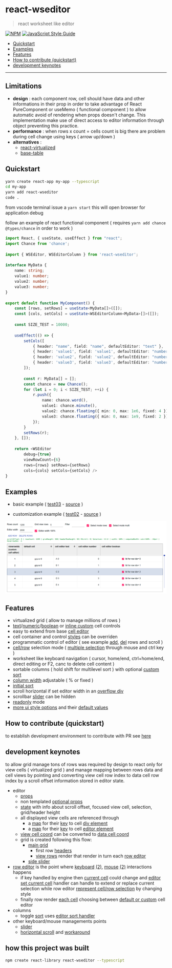 # react-wseditor

> react worksheet like editor

[![NPM](https://img.shields.io/npm/v/react-wseditor.svg)](https://www.npmjs.com/package/react-wseditor) [![JavaScript Style Guide](https://img.shields.io/badge/code_style-standard-brightgreen.svg)](https://standardjs.com)

- [Quickstart](#quickstart)
- [Examples](#examples)
- [Features](#features)
- [How to contribute (quickstart)](#how-to-contribute-quickstart)
- [development keynotes](#development-keynotes)

---

## Limitations

- **design** : each component row, cell should have data and other informations in their prop in order to take advantage of React PureComponent or useMemo ( functional component ) to allow automatic avoid of rendering when props doesn't change. This implementation make use of direct access to editor information through object preventing this practice.
- **performance** : when rows x count = cells count is big there are problem during cell change using keys ( arrow up/down )
- **alternatives** :
  - [react-virtualized](https://github.com/bvaughn/react-virtualized)
  - [base-table](https://github.com/Autodesk/react-base-table)

## Quickstart

```bash
yarn create react-app my-app --typescript
cd my-app
yarn add react-wseditor
code .
```

from vscode terminal issue a `yarn start` this will open browser for application debug

follow an example of react functional component ( requires `yarn add chance @types/chance` in order to work )

```ts
import React, { useState, useEffect } from "react";
import Chance from 'chance';

import { WSEditor, WSEditorColumn } from 'react-wseditor';

interface MyData {
    name: string;
    value1: number;
    value2: number;
    value3: number;
}

export default function MyComponent() {
    const [rows, setRows] = useState<MyData[]>([]);
    const [cols, setCols] = useState<WSEditorColumn<MyData>[]>([]);

    const SIZE_TEST = 10000;

    useEffect(() => {
        setCols([
            { header: "name", field: "name", defaultEditor: "text" },
            { header: 'value1', field: 'value1', defaultEditor: "number" },
            { header: 'value2', field: 'value2', defaultEditor: "number" },
            { header: 'value3', field: 'value3', defaultEditor: "number" },
        ]);

        const r: MyData[] = [];
        const chance = new Chance();
        for (let i = 0; i < SIZE_TEST; ++i) {
            r.push({
                name: chance.word(),
                value1: chance.minute(),
                value2: chance.floating({ min: 0, max: 1e6, fixed: 4 }),
                value3: chance.floating({ min: 0, max: 1e9, fixed: 2 })
            });
        }
        setRows(r);
    }, []);

    return <WSEditor
        debug={true}
        viewRowCount={6}
        rows={rows} setRows={setRows}
        cols={cols} setCols={setCols} />
}
```

## Examples

- basic example ( [test03](https://codesandbox.io/s/github/devel0/react-wseditor-demo/tree/e22dafde541a9bc1ae876d93a6022d25c33bca23/test03) - [source](https://github.com/devel0/react-wseditor-demo/tree/master/test03) )

- customization example ( [test02](https://codesandbox.io/s/github/devel0/react-wseditor-demo/tree/cdfeacdbfe4d94e9e24babd055efc3a5e540c598/test02) - [source](https://github.com/devel0/react-wseditor-demo/tree/master/test02) )

![](doc/react-wseditor-example.png)

## Features

- virtualized grid ( allow to manage millions of rows )
- [text][1]/[numeric][2]/[boolean][3] or [inline custom][15] cell controls
- easy to extend from base [cell editor][4]
- cell container and control [styles][14] can be overriden
- programmatic control of editor ( see example [add][5], [del][6] rows and scroll )
- [cell/row][7] selection mode ( [multiple selection][8] through mouse and ctrl key )
- worksheet like keyboard navigation ( cursor, home/end, ctrl+home/end, direct editing or F2, canc to delete cell content )
- sortable columns ( hold shift for multilevel sort ) with optional [custom sort][9]
- [column width][10] adjustable ( % or fixed )
- [initial sort][16]
- scroll horizontal if set editor width in an [overflow div][11]
- scrollbar [slider][12] can be hidden
- [readonly][13] mode
- [more ui style options][17] and their [default values][18]

[1]: https://github.com/devel0/react-wseditor/blob/5c48343ac1f82eb15ad5e61b9e59f7a4735164b4/src/WSEditor.tsx#L531
[2]: https://github.com/devel0/react-wseditor/blob/5c48343ac1f82eb15ad5e61b9e59f7a4735164b4/src/WSEditor.tsx#L602
[3]: https://github.com/devel0/react-wseditor/blob/5c48343ac1f82eb15ad5e61b9e59f7a4735164b4/src/WSEditor.tsx#L424
[4]: https://github.com/devel0/react-wseditor/blob/5c48343ac1f82eb15ad5e61b9e59f7a4735164b4/src/WSEditor.tsx#L327
[5]: https://github.com/devel0/react-wseditor-demo/blob/444c9d8399e220771175a6a2f679a6bd22253657/test02-dev/src/App.tsx#L249
[6]: https://github.com/devel0/react-wseditor-demo/blob/444c9d8399e220771175a6a2f679a6bd22253657/test02-dev/src/App.tsx#L257
[7]: https://github.com/devel0/react-wseditor-demo/blob/444c9d8399e220771175a6a2f679a6bd22253657/test02-dev/src/App.tsx#L269
[8]: https://github.com/devel0/react-wseditor-demo/blob/444c9d8399e220771175a6a2f679a6bd22253657/test02-dev/src/App.tsx#L270
[9]: https://github.com/devel0/react-wseditor-demo/blob/444c9d8399e220771175a6a2f679a6bd22253657/test02-dev/src/App.tsx#L62
[10]: https://github.com/devel0/react-wseditor-demo/blob/444c9d8399e220771175a6a2f679a6bd22253657/test02-dev/src/App.tsx#L61
[11]: https://github.com/devel0/react-wseditor-demo/blob/444c9d8399e220771175a6a2f679a6bd22253657/test02-dev/src/App.tsx#L272
[12]: https://github.com/devel0/react-wseditor/blob/5c48343ac1f82eb15ad5e61b9e59f7a4735164b4/src/WSEditor.tsx#L877
[13]: https://github.com/devel0/react-wseditor/blob/5c48343ac1f82eb15ad5e61b9e59f7a4735164b4/src/WSEditor.tsx#L876
[14]: https://github.com/devel0/react-wseditor-demo/blob/e53456bb58929d88ec9342bbcfff1805c328df7d/test02-dev/src/App.tsx#L279-L280
[15]: https://github.com/devel0/react-wseditor-demo/blob/ca906f7c7f659b1ce91795d22cea5f6f651c540a/test02/src/App.tsx#L61-L65
[16]: https://github.com/devel0/react-wseditor-demo/blob/e53456bb58929d88ec9342bbcfff1805c328df7d/test02-dev/src/App.tsx#L72-L73
[17]: https://github.com/devel0/react-wseditor/blob/5c48343ac1f82eb15ad5e61b9e59f7a4735164b4/src/WSEditor.tsx#L871
[18]: https://github.com/devel0/react-wseditor/blob/5c48343ac1f82eb15ad5e61b9e59f7a4735164b4/src/WSEditor.tsx#L766

## How to contribute (quickstart)

to establish development environment to contribute with PR see [here](https://github.com/devel0/react-wseditor-demo/blob/master/test01-dev/README.md#how-to-contribute-quickstart)

## development keynotes

to allow grid manage tons of rows was required by design to react only for view cells ( virtualized grid ) and manage mapping between rows data and cell views by pointing and converting view cell row index to data cell row index by a scroll offset information stored in editor state.

- editor
    - [props][100]
    - non templated [optional props][101]
    - [state][102] with info about scroll offset, focused view cell, selection, grid/header height
    - all displayed view cells are referenced through
        - a [map][103] for their [key][104] to cell [div element][108]
        - a [map][107] for their [key][104] to cell [editor element][109]
    - [view cell coord][105] can be converted to [data cell coord][106]
    - grid is created following this flow:
        - [main grid][110]
            - first row [headers][112]
            - [view rows][113] render that render in turn each [row editor][114]
        - [side slider][111]
- [row editor][115] is the point where [keyboard][116] [(2)][117], [mouse][118] [(2)][119] interactions happens
    - if key handled by engine then [current cell][124] could change and [editor set current cell][125] handler can handle to extend or replace current selection while row editor [represent cell/row selection][126] by changing style
    - finally row render [each cell][120] choosing between [default or custom][121] cell editor
- columns
    - toggle [sort][122] uses [editor sort handler][123]
- other keyboard/mouse managements points
    - [slider][127]
    - [horizontal scroll][128] and [workaround][129]

[100]: https://github.com/devel0/react-wseditor/blob/5c48343ac1f82eb15ad5e61b9e59f7a4735164b4/src/WSEditor.tsx#L854
[101]: https://github.com/devel0/react-wseditor/blob/5c48343ac1f82eb15ad5e61b9e59f7a4735164b4/src/WSEditor.tsx#L871
[102]: https://github.com/devel0/react-wseditor/blob/5c48343ac1f82eb15ad5e61b9e59f7a4735164b4/src/WSEditor.tsx#L931
[103]: https://github.com/devel0/react-wseditor/blob/5c48343ac1f82eb15ad5e61b9e59f7a4735164b4/src/WSEditor.tsx#L944
[104]: https://github.com/devel0/react-wseditor/blob/5c48343ac1f82eb15ad5e61b9e59f7a4735164b4/src/WSEditor.tsx#L1664
[105]: https://github.com/devel0/react-wseditor/blob/5c48343ac1f82eb15ad5e61b9e59f7a4735164b4/src/WSEditor.tsx#L1662
[106]: https://github.com/devel0/react-wseditor/blob/5c48343ac1f82eb15ad5e61b9e59f7a4735164b4/src/WSEditor.tsx#L306
[107]: https://github.com/devel0/react-wseditor/blob/5c48343ac1f82eb15ad5e61b9e59f7a4735164b4/src/WSEditor.tsx#L956
[108]: https://github.com/devel0/react-wseditor/blob/5c48343ac1f82eb15ad5e61b9e59f7a4735164b4/src/WSEditor.tsx#L275
[109]: https://github.com/devel0/react-wseditor/blob/5c48343ac1f82eb15ad5e61b9e59f7a4735164b4/src/WSEditor.tsx#L343
[110]: https://github.com/devel0/react-wseditor/blob/5c48343ac1f82eb15ad5e61b9e59f7a4735164b4/src/WSEditor.tsx#L1358-L1382
[111]: https://github.com/devel0/react-wseditor/blob/5c48343ac1f82eb15ad5e61b9e59f7a4735164b4/src/WSEditor.tsx#L1383-L1431
[112]: https://github.com/devel0/react-wseditor/blob/5c48343ac1f82eb15ad5e61b9e59f7a4735164b4/src/WSEditor.tsx#L1371-L1376
[113]: https://github.com/devel0/react-wseditor/blob/5c48343ac1f82eb15ad5e61b9e59f7a4735164b4/src/WSEditor.tsx#L1257
[114]: https://github.com/devel0/react-wseditor/blob/5c48343ac1f82eb15ad5e61b9e59f7a4735164b4/src/WSEditor.tsx#L1275
[115]: https://github.com/devel0/react-wseditor/blob/5c48343ac1f82eb15ad5e61b9e59f7a4735164b4/src/WSEditor.tsx#L26
[116]: https://github.com/devel0/react-wseditor/blob/5c48343ac1f82eb15ad5e61b9e59f7a4735164b4/src/WSEditor.tsx#L73
[117]: https://github.com/devel0/react-wseditor/blob/5c48343ac1f82eb15ad5e61b9e59f7a4735164b4/src/WSEditor.tsx#L192
[118]: https://github.com/devel0/react-wseditor/blob/5c48343ac1f82eb15ad5e61b9e59f7a4735164b4/src/WSEditor.tsx#L32
[119]: https://github.com/devel0/react-wseditor/blob/5c48343ac1f82eb15ad5e61b9e59f7a4735164b4/src/WSEditor.tsx#L49
[120]: https://github.com/devel0/react-wseditor/blob/5c48343ac1f82eb15ad5e61b9e59f7a4735164b4/src/WSEditor.tsx#L205
[121]: https://github.com/devel0/react-wseditor/blob/5c48343ac1f82eb15ad5e61b9e59f7a4735164b4/src/WSEditor.tsx#L240-L256
[122]: https://github.com/devel0/react-wseditor/blob/5c48343ac1f82eb15ad5e61b9e59f7a4735164b4/src/WSEditor.tsx#L735
[123]: https://github.com/devel0/react-wseditor/blob/5c48343ac1f82eb15ad5e61b9e59f7a4735164b4/src/WSEditor.tsx#L1133
[124]: https://github.com/devel0/react-wseditor/blob/5c48343ac1f82eb15ad5e61b9e59f7a4735164b4/src/WSEditor.tsx#L171
[125]: https://github.com/devel0/react-wseditor/blob/5c48343ac1f82eb15ad5e61b9e59f7a4735164b4/src/WSEditor.tsx#L1069
[126]: https://github.com/devel0/react-wseditor/blob/5c48343ac1f82eb15ad5e61b9e59f7a4735164b4/src/WSEditor.tsx#L219-L220
[127]: https://github.com/devel0/react-wseditor/blob/5c48343ac1f82eb15ad5e61b9e59f7a4735164b4/src/WSEditor.tsx#L1398-L1421
[128]: https://github.com/devel0/react-wseditor/blob/5c48343ac1f82eb15ad5e61b9e59f7a4735164b4/src/WSEditor.tsx#L58
[129]: https://github.com/devel0/react-wseditor/blob/5c48343ac1f82eb15ad5e61b9e59f7a4735164b4/src/WSEditor.tsx#L182

## how this project was built

```sh
npm create react-library react-wseditor --typescript
```
